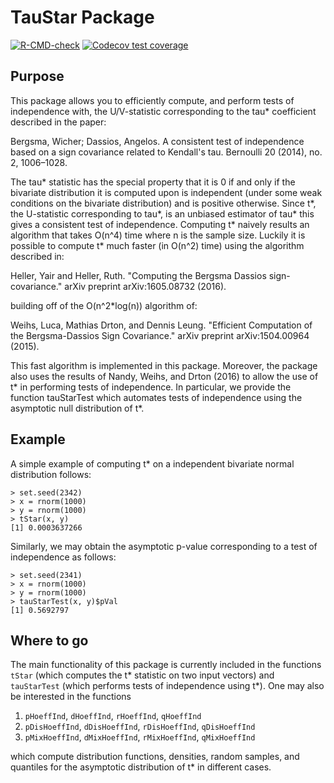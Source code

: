 # TauStar Package

<!-- badges: start -->
[![R-CMD-check](https://github.com/karchjd/TauStar/actions/workflows/R-CMD-check.yaml/badge.svg)](https://github.com/karchjd/TauStar/actions/workflows/R-CMD-check.yaml)
[![Codecov test coverage](https://codecov.io/gh/karchjd/TauStar/graph/badge.svg)](https://app.codecov.io/gh/karchjd/TauStar)
<!-- badges: end -->

## Purpose

This package allows you to efficiently compute, and perform tests of
independence with, the U/V-statistic corresponding to the tau* coefficient
described in the paper:

Bergsma, Wicher; Dassios, Angelos. A consistent test of independence based on a
sign covariance related to Kendall's tau. Bernoulli 20 (2014), no. 2, 1006–1028.

The tau* statistic has the special property that it is 0 if and only if the
bivariate distribution it is computed upon is independent (under some weak
conditions on the bivariate distribution) and is positive otherwise. Since t*, 
the U-statistic corresponding to tau*, is an unbiased estimator of tau* this 
gives a consistent test of independence. Computing t* naively results an 
algorithm that takes O(n^4) time where n is the sample size. Luckily it is 
possible to compute t* much faster (in O(n^2) time) using the algorithm 
described in:

Heller, Yair and Heller, Ruth. "Computing the Bergsma Dassios sign-covariance."
arXiv preprint arXiv:1605.08732 (2016).

building off of the O(n^2*log(n)) algorithm of:

Weihs, Luca, Mathias Drton, and Dennis Leung. "Efficient Computation of the
Bergsma-Dassios Sign Covariance." arXiv preprint arXiv:1504.00964 (2015).

This fast algorithm is implemented in this package. Moreover, the package also
uses the results of Nandy, Weihs, and Drton (2016) to allow the use of t* in
performing tests of independence. In particular, we provide the function
tauStarTest which automates tests of independence using the asymptotic null
distribution of t*.

## Example

A simple example of computing t* on a independent bivariate normal distribution
follows:

```
> set.seed(2342)
> x = rnorm(1000)
> y = rnorm(1000)
> tStar(x, y)
[1] 0.0003637266
```

Similarly, we may obtain the asymptotic p-value corresponding to a test of
independence as follows:

```
> set.seed(2341)
> x = rnorm(1000)
> y = rnorm(1000)
> tauStarTest(x, y)$pVal
[1] 0.5692797
```

## Where to go

The main functionality of this package is currently included in the functions
`tStar` (which computes the t* statistic on two input vectors) and `tauStarTest`
(which performs tests of independence using t*). One may also be interested in
the functions

1. `pHoeffInd`, `dHoeffInd`, `rHoeffInd`, `qHoeffInd`
2. `pDisHoeffInd`, `dDisHoeffInd`, `rDisHoeffInd`, `qDisHoeffInd`
3. `pMixHoeffInd`, `dMixHoeffInd`, `rMixHoeffInd`, `qMixHoeffInd`

which compute distribution functions, densities, random samples, and quantiles
for the asymptotic distribution of t* in different cases.